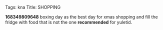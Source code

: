 Tags: kna
Title: SHOPPING
  
**168349809648** boxing day as the best day for xmas shopping and fill the fridge with food that is not the one **recommended** for yuletid.